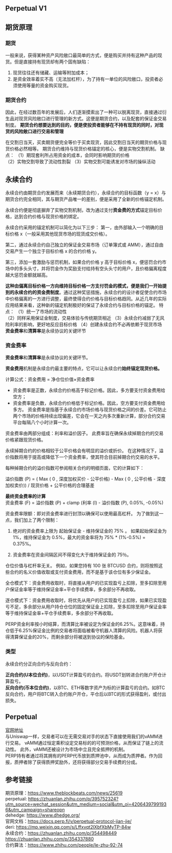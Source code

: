 ## Perpetual V1 
## 期货原理
### 期货
一般来说，获得某种资产风险敞口最简单的方式，便是购买并持有这种产品的现货。但是直接持有现货却有两个固有缺陷：
1. 现货往往还有储藏、运输等附加成本；  
2. 是资金效率着实不高（无法加杠杆），为了持有一单位的风险敞口，投资者必须使用等量的资金购买现货。    

### 期货合约
因此，在经过数百年的发展后，人们逐渐摸索出了一种可以脱离现货，直接通过衍生品对现货风险敞口进行管理的新方式。这便是期货合约，以及配套的保证金交易制度。
**期货合约想要达到的目的，便是使投资者能够在不持有现货的同时，对现货的风险敞口进行交易和管理**

在交割日当天，买卖期货便完全等价于买卖现货，因此交割日当天的期货价格与现货价格必然相等。
期货合约维持与现货价格锚定的核心，便是实物交割机制。
缺点：
（1）期现套利所占用资金的成本，会同时影响期货的价格  
（2）实物交割导致了流动性割裂
（3）实物交割可能诱发对市场的操纵活动

## 永续合约

永续合约由期货合约发展而来（永续期货合约），永续合约的目标函数（y = x）与期货合约完全相同，其与期货产品唯一的差别，便是采用了全新的价格锚定机制。

永续合约便是彻底摒弃了实物交割机制，改为通过支付**资金费的方式**锚定目标价格，达到合约价格与现货价格的绑定。  

永续合约采用的锚定机制可以简化为以下三步：
第一，由外部输入一个明确的目标价格 x（一般采用其他现货市场的现货成交价格）。

第二，通过永续合约自己独立的保证金交易市场（订单簿式或 AMM），通过自由交易产生一个独立于目标价格 x 的合约价格 y。

第三，添加一套激励与惩罚机制，如果合约价格 y 高于目标价格 x，便惩罚合约市场中的多头头寸，并将罚金作为奖励支付给持有空头头寸的用户，且价格偏离程度越大惩罚金额就越高。

**这种由偏离目标价格一方向维持目标价格一方支付罚金的模式，便是我们一开始提到的永续合约的资金费制度**。通过这种奖惩措施，永续合约的设计者促使合约市场中价格偏离的一方进行调整，最终使得合约价格与目标价格趋同。从近几年的实际应用结果来看，这种新的锚定机制极好的保证了永续合约与目标价格的锚定。
   特点：
   （1）统一了市场的流动性  
   （2）同样采用保证金制度，交易体验与传统期货相近
   （3）永续合约减弱了无风险利率的影响，更好地反应目标价格
   （4）创建永续合约不必再依赖于现货市场
**资金费率**和**清算率**是永续协议的关键环节 

### 资金费率  
**资金费率**和**清算率**是永续协议的关键环节。

**资金费用**机制是永续合约最主要的特点，它可以让永续合约**始终锚定现货价格。**

计算公式：资金费用 = 净仓位价值×资金费率

- 资金费率是正数，永续合约价格高于标记价格。因此，多方要支付资金费用给空方；
- 资金费率是负数，永续合约价格低于标记价格。因此，空方要支付资金费用给多方。
资金费率是指基于永续合约市场价格与现货价格之间的价差。它可防止两个市场的价格持续出现偏差，它会在一天之内多次重新计算，部分合约交易平台每隔八个小时计算一次。

资金费率由两部分组成：利率和溢价因子。 此费率旨在确保永续掉期合约的交易价格紧跟现货价格。

永续掉期合约的价格相较于公平价格会有明显的溢价或折价。 在这种情况下，溢价指数将用于提高或降低下一个资金费率，使其符合目前掉期合约交易的水平。    

每种掉期合约的溢价指数可参阅相关合约的明细页面，它的计算如下：

溢价指数 (P) = ( Max ( 0 , 深度加权买价 - 公平价格) - Max ( 0 , 公平价格 - 深度加权卖价)) / 现货价格 + 公平价格的合理基差  

**最终资金费率的计算**  
资金费率 (F) = 溢价指数 (P) + clamp (利率 (I) - 溢价指数 (P), 0.05%, -0.05%)

资金费率限额：即对资金费率进行封顶以确保可以使用最高杠杆。 为了做到这一点，我们加上了两个限制：

1. 绝对的资金费率上限为 起始保证金 - 维持保证金的 75% 。 如果起始保证金为 1%，维持保证金为 0.5%，最大的资金率将为 75% * (1%-0.5%) = 0.375%。

2. 资金费率在资金间隔区间不得变化大于维持保证金的 75％。

仓位价值与杠杆率无关。 例如，如果您持有 100 张 BTCUSD 合约，则将按照这些合约的名义价值收取或支付资金费用，而不是基于该仓位有多少保证金。

全仓模式下：资金费用收取时，将直接从用户的已实现盈亏上扣除，至多扣除至用户保证金率等于维持保证金率+平仓手续费率，多余部分不再收取。

逐仓模式下：资金费用收取时，将优先从用户的已实现盈亏上扣除，如果已实现盈亏不足，多余部分从用户持仓仓位的固定保证金上扣除，至多扣除至用户保证金率等于维持保证金率+平仓手续费率，多余部分不再收取。


PERP资金利率按小时结算，而清算比率被设定为保证金的6.25%。这意味着，持仓低于6.25%保证金比例的交易者将面临被看守机器人清算的风险。机器人将获得清算保证金的20%，而剩余部分将被送到协议的保险基金。

### 类型
永续合约分正向合约与反向合约：

**正向合约(U本位合约)**，以USDT计算盈亏的合约。将USDT划转进合约账户开仓计算盈亏。  
**反向合约(币本位合约)**，以BTC、ETH等数字资产为标的计算盈亏的合约。如BTC反向合约，用户将BTC转入合约账户开仓，平仓后以BTC的形式获得盈利，或付出损失。  

## Perpetual
   [官网地址](https://perp.exchange/t/BTC:USDC)  
   与Uniswap一样，交易者可以在无需交易对手的状态下直接使用我们的vAMM进行交易。 vAMM通过恒定乘积设定交易标的的可预测价格，从而保证了链上的流动性。 此外，vAMM还被设计为市场中立且完全抵押的机制。  
   PERP持有者通过将其拥有的PERP代币放到质押池中，从而成为质押者。作为回报，质押者除了获得质押奖励外，还将获得部分交易手续费的分成。  


## 参考链接
期货原理：https://www.theblockbeats.com/news/25619  
perpetual: https://zhuanlan.zhihu.com/p/395752324?utm_source=wechat_session&utm_medium=social&utm_oi=42064397991936&utm_campaign=shareopn    
dehedge: <https://www.dhedge.org/>   
官网文档：https://docs.perp.fi/v/perpetual-protocol-jian-jie/   
deri: https://mp.weixin.qq.com/s/Lffxvqt2lXbfXbMyTP-84w    
永续合约：https://zhuanlan.zhihu.com/p/354498449  
https://zhuanlan.zhihu.com/p/354337880    
合约算法：https://www.zhihu.com/people/le-zhu-92-74  